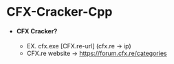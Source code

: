 # CFX-Cracker-Cpp

* #### CFX Cracker?
  * EX.  cfx.exe [CFX.re-url]  (cfx.re -> ip)
  * CFX.re website -> https://forum.cfx.re/categories
